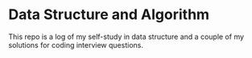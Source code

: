 # Data Structure and Algorithm

This repo is a log of my self-study in data structure and a couple of my solutions for coding interview questions.
